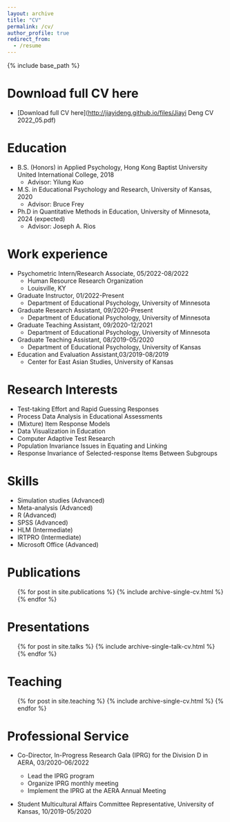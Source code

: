 ```yaml
---
layout: archive
title: "CV"
permalink: /cv/
author_profile: true
redirect_from:
  - /resume
---
```


{% include base_path %}

Download full CV here
======
* [Download full CV here](http://jiayideng.github.io/files/Jiayi Deng CV 2022_05.pdf)

Education
======
* B.S. (Honors) in Applied Psychology, Hong Kong Baptist University United International College, 2018
  * Advisor: Yilung Kuo
* M.S. in Educational Psychology and Research, University of Kansas, 2020
  * Advisor: Bruce Frey
* Ph.D in Quantitative Methods in Education, University of Minnesota, 2024 (expected)
  * Advisor: Joseph A. Rios

Work experience
======
* Psychometric Intern/Research Associate, 05/2022-08/2022
  * Human Resource Research Organization
  * Louisville, KY	
* Graduate Instructor, 01/2022-Present
  * Department of Educational Psychology, University of Minnesota	
* Graduate Research Assistant, 09/2020-Present
  * Department of Educational Psychology, University of Minnesota	
* Graduate Teaching Assistant, 09/2020-12/2021
  * Department of Educational Psychology, University of Minnesota	
* Graduate Teaching Assistant, 08/2019-05/2020
  * Department of Educational Psychology, University of Kansas	
* Education and Evaluation Assistant,03/2019-08/2019 
  * Center for East Asian Studies, University of Kansas	



Research Interests 
======
* Test-taking Effort and Rapid Guessing Responses
* Process Data Analysis in Educational Assessments
* (Mixture) Item Response Models 
*	Data Visualization in Education
*	Computer Adaptive Test Research
*	Population Invariance Issues in Equating and Linking
*	Response Invariance of Selected-response Items Between Subgroups

Skills
======
* Simulation studies (Advanced)
* Meta-analysis (Advanced)
* R (Advanced)
* SPSS (Advanced)
* HLM (Intermediate)
* IRTPRO (Intermediate)
* Microsoft Office (Advanced)

Publications
======
  <ul>{% for post in site.publications %}
    {% include archive-single-cv.html %}
  {% endfor %}</ul>
  
Presentations
======
  <ul>{% for post in site.talks %}
    {% include archive-single-talk-cv.html %}
  {% endfor %}</ul>
  
Teaching
======
  <ul>{% for post in site.teaching %}
    {% include archive-single-cv.html %}
  {% endfor %}</ul>
  
Professional Service
======
* Co-Director, In-Progress Research Gala (IPRG) for the Division D in AERA, 03/2020-06/2022
  * Lead the IPRG program
  * Organize IPRG monthly meeting
  * Implement the IPRG at the AERA Annual Meeting

* Student Multicultural Affairs Committee Representative, University of Kansas, 10/2019-05/2020
